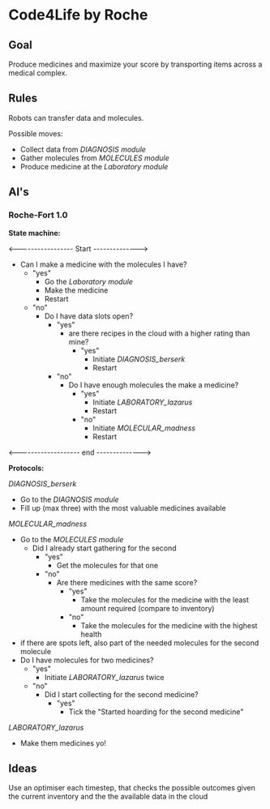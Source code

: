 # Code4Life by Roche

## Goal
Produce medicines and maximize your score by transporting items across a medical complex.

## Rules
Robots can transfer data and molecules.

Possible moves:
* Collect data from *DIAGNOSIS module*
* Gather molecules from *MOLECULES module*
* Produce medicine at the *Laboratory module*

## AI's

### Roche-Fort 1.0

**State machine:**

<----------------- Start -------------->
* Can I make a medicine with the molecules I have?
  * "yes"
    * Go the *Laboratory module*
    * Make the medicine
    * Restart
  * "no"
    * Do I have data slots open?
      * "yes"
        * are there recipes in the cloud with a higher rating than mine?
          * "yes"
            * Initiate *DIAGNOSIS_berserk*
            * Restart
      * "no"
        * Do I have enough molecules the make a medicine?
          * "yes"
            * Initiate *LABORATORY_lazarus*
            * Restart
          * "no"
            * Initiate *MOLECULAR_madness*
            * Restart

<------------------- end -------------->

**Protocols:**

*DIAGNOSIS_berserk*
* Go to the *DIAGNOSIS module*
* Fill up (max three) with the most valuable medicines available

*MOLECULAR_madness*
* Go to the *MOLECULES module*
  * Did I already start gathering for the second
    * "yes"
      * Get the molecules for that one
    * "no"
      * Are there medicines with the same score?
        * "yes"
          * Take the molecules for the medicine with the least amount required (compare to inventory)
        * "no"
          * Take the molecules for the medicine with the highest health
* if there are spots left, also part of the needed molecules for the second molecule
* Do I have molecules for two medicines?
  * "yes"
    * Initiate *LABORATORY_lazarus* twice
  * "no"
    * Did I start collecting for the second medicine?
      * "yes"
        * Tick the "Started hoarding for the second medicine"

*LABORATORY_lazarus*
* Make them medicines yo!

## Ideas
Use an optimiser each timestep, that checks the possible outcomes given the current inventory and the the available data in the cloud

